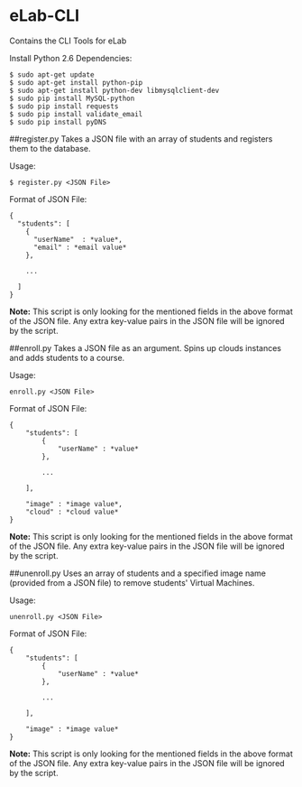 # eLab-CLI
Contains the CLI Tools for eLab

Install Python 2.6 Dependencies:
```
$ sudo apt-get update
$ sudo apt-get install python-pip
$ sudo apt-get install python-dev libmysqlclient-dev
$ sudo pip install MySQL-python
$ sudo pip install requests
$ sudo pip install validate_email
$ sudo pip install pyDNS
```

##register.py
Takes a JSON file with an array of students and registers them to the database.

Usage:
```
$ register.py <JSON File>
```

Format of JSON File:
```
{
  "students": [
    {
      "userName"  : *value*,
      "email" : *email value*
    },

    ...

  ]
}
```
**Note:** This script is only looking for the mentioned fields in the above
format of the JSON file. Any extra key-value pairs in the JSON file will be
ignored by the script.

##enroll.py
Takes a JSON file as an argument.
Spins up clouds instances and adds students to a course.

Usage:
```
enroll.py <JSON File>
```

Format of JSON File:
```
{
    "students": [
        {
            "userName" : *value*
        },

        ...

    ],

    "image" : *image value*,
    "cloud" : *cloud value*
}
```
**Note:** This script is only looking for the mentioned fields in the above
format of the JSON file. Any extra key-value pairs in the JSON file will be
ignored by the script.

##unenroll.py
Uses an array of students and a specified image name (provided from a JSON file)
to remove students' Virtual Machines.  

Usage:
```
unenroll.py <JSON File>
```

Format of JSON File:
```
{
    "students": [
        {
            "userName" : *value*
        },

        ...

    ],

    "image" : *image value*
}
```
**Note:** This script is only looking for the mentioned fields in the above
format of the JSON file. Any extra key-value pairs in the JSON file will be
ignored by the script.
